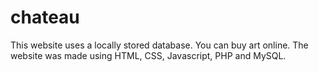 # chateau
This website uses a  locally stored database.
You can buy art online. The website was made using HTML, CSS, Javascript, PHP and MySQL.
